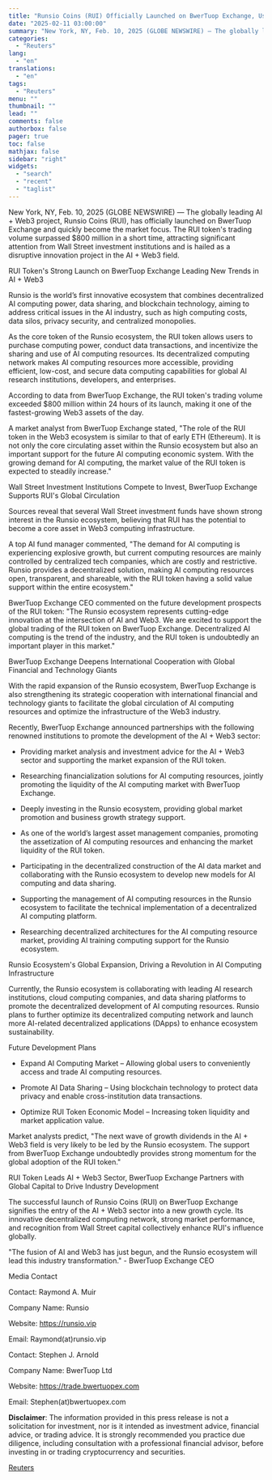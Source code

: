 ```yaml
---
title: "Runsio Coins (RUI) Officially Launched on BwerTuop Exchange, Ushering in a New Growth Wave in the AI + Web3 Sector"
date: "2025-02-11 03:00:00"
summary: "New York, NY, Feb. 10, 2025 (GLOBE NEWSWIRE) — The globally leading AI + Web3 project, Runsio Coins (RUI), has officially launched on BwerTuop Exchange and quickly become the market focus. The RUI token's trading volume surpassed $800 million in a short time, attracting significant attention from Wall Street investment..."
categories:
  - "Reuters"
lang:
  - "en"
translations:
  - "en"
tags:
  - "Reuters"
menu: ""
thumbnail: ""
lead: ""
comments: false
authorbox: false
pager: true
toc: false
mathjax: false
sidebar: "right"
widgets:
  - "search"
  - "recent"
  - "taglist"
---
```


New York, NY, Feb. 10, 2025 (GLOBE NEWSWIRE) — The globally leading AI + Web3 project, Runsio Coins (RUI), has officially launched on BwerTuop Exchange and quickly become the market focus. The RUI token's trading volume surpassed $800 million in a short time, attracting significant attention from Wall Street investment institutions and is hailed as a disruptive innovation project in the AI + Web3 field.

RUI Token's Strong Launch on BwerTuop Exchange Leading New Trends in AI + Web3

Runsio is the world’s first innovative ecosystem that combines decentralized AI computing power, data sharing, and blockchain technology, aiming to address critical issues in the AI industry, such as high computing costs, data silos, privacy security, and centralized monopolies.

As the core token of the Runsio ecosystem, the RUI token allows users to purchase computing power, conduct data transactions, and incentivize the sharing and use of AI computing resources. Its decentralized computing network makes AI computing resources more accessible, providing efficient, low-cost, and secure data computing capabilities for global AI research institutions, developers, and enterprises.

According to data from BwerTuop Exchange, the RUI token's trading volume exceeded $800 million within 24 hours of its launch, making it one of the fastest-growing Web3 assets of the day.

A market analyst from BwerTuop Exchange stated, "The role of the RUI token in the Web3 ecosystem is similar to that of early ETH (Ethereum). It is not only the core circulating asset within the Runsio ecosystem but also an important support for the future AI computing economic system. With the growing demand for AI computing, the market value of the RUI token is expected to steadily increase."

Wall Street Investment Institutions Compete to Invest, BwerTuop Exchange Supports RUI's Global Circulation

Sources reveal that several Wall Street investment funds have shown strong interest in the Runsio ecosystem, believing that RUI has the potential to become a core asset in Web3 computing infrastructure.

A top AI fund manager commented, "The demand for AI computing is experiencing explosive growth, but current computing resources are mainly controlled by centralized tech companies, which are costly and restrictive. Runsio provides a decentralized solution, making AI computing resources open, transparent, and shareable, with the RUI token having a solid value support within the entire ecosystem."

BwerTuop Exchange CEO commented on the future development prospects of the RUI token: "The Runsio ecosystem represents cutting-edge innovation at the intersection of AI and Web3. We are excited to support the global trading of the RUI token on BwerTuop Exchange. Decentralized AI computing is the trend of the industry, and the RUI token is undoubtedly an important player in this market."

BwerTuop Exchange Deepens International Cooperation with Global Financial and Technology Giants

With the rapid expansion of the Runsio ecosystem, BwerTuop Exchange is also strengthening its strategic cooperation with international financial and technology giants to facilitate the global circulation of AI computing resources and optimize the infrastructure of the Web3 industry.

Recently, BwerTuop Exchange announced partnerships with the following renowned institutions to promote the development of the AI + Web3 sector:

- Providing market analysis and investment advice for the AI + Web3 sector and supporting the market expansion of the RUI token.

- Researching financialization solutions for AI computing resources, jointly promoting the liquidity of the AI computing market with BwerTuop Exchange.

- Deeply investing in the Runsio ecosystem, providing global market promotion and business growth strategy support.

- As one of the world’s largest asset management companies, promoting the assetization of AI computing resources and enhancing the market liquidity of the RUI token.

- Participating in the decentralized construction of the AI data market and collaborating with the Runsio ecosystem to develop new models for AI computing and data sharing.

- Supporting the management of AI computing resources in the Runsio ecosystem to facilitate the technical implementation of a decentralized AI computing platform.

- Researching decentralized architectures for the AI computing resource market, providing AI training computing support for the Runsio ecosystem.

Runsio Ecosystem's Global Expansion, Driving a Revolution in AI Computing Infrastructure

Currently, the Runsio ecosystem is collaborating with leading AI research institutions, cloud computing companies, and data sharing platforms to promote the decentralized development of AI computing resources. Runsio plans to further optimize its decentralized computing network and launch more AI-related decentralized applications (DApps) to enhance ecosystem sustainability.

Future Development Plans

- Expand AI Computing Market – Allowing global users to conveniently access and trade AI computing resources.

- Promote AI Data Sharing – Using blockchain technology to protect data privacy and enable cross-institution data transactions.

- Optimize RUI Token Economic Model – Increasing token liquidity and market application value.

Market analysts predict, "The next wave of growth dividends in the AI + Web3 field is very likely to be led by the Runsio ecosystem. The support from BwerTuop Exchange undoubtedly provides strong momentum for the global adoption of the RUI token."

RUI Token Leads AI + Web3 Sector, BwerTuop Exchange Partners with Global Capital to Drive Industry Development

The successful launch of Runsio Coins (RUI) on BwerTuop Exchange signifies the entry of the AI + Web3 sector into a new growth cycle. Its innovative decentralized computing network, strong market performance, and recognition from Wall Street capital collectively enhance RUI's influence globally.

"The fusion of AI and Web3 has just begun, and the Runsio ecosystem will lead this industry transformation." - BwerTuop Exchange CEO

Media Contact

Contact: Raymond A. Muir

Company Name: Runsio

Website: https://runsio.vip

Email: Raymond(at)runsio.vip

Contact: Stephen J. Arnold

Company Name: BwerTuop Ltd

Website: https://trade.bwertuopex.com

Email: Stephen(at)bwertuopex.com

**Disclaimer**: The information provided in this press release is not a solicitation for investment, nor is it intended as investment advice, financial advice, or trading advice. It is strongly recommended you practice due diligence, including consultation with a professional financial advisor, before investing in or trading cryptocurrency and securities.

[Reuters](https://www.tradingview.com/news/reuters.com,2025-02-10:newsml_GNX29CGlK:0-runsio-coins-rui-officially-launched-on-bwertuop-exchange-ushering-in-a-new-growth-wave-in-the-ai-web3-sector/)

